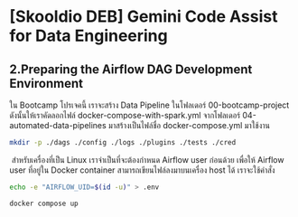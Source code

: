 # [Skooldio DEB] Gemini Code Assist for Data Engineering


## 2.Preparing the Airflow DAG Development Environment
ใน Bootcamp โปรเจคนี้ เราจะสร้าง Data Pipeline ในโฟลเดอร์ 00-bootcamp-project ดังนั้นให้เราคัดลอกไฟล์ docker-compose-with-spark.yml จากโฟลเดอร์ 04-automated-data-pipelines มาสร้างเป็นไฟล์ชื่อ docker-compose.yml มาใช้งาน


```sh
mkdir -p ./dags ./config ./logs ./plugins ./tests ./cred
```
​
สำหรับเครื่องที่เป็น Linux เราจำเป็นที่จะต้องกำหนด Airflow user ก่อนด้วย เพื่อให้ Airflow user ที่อยู่ใน Docker container สามารถเขียนไฟล์ลงมาบนเครื่อง host ได้ เราจะใช้คำสั่ง

```sh
echo -e "AIRFLOW_UID=$(id -u)" > .env
```

```sh
docker compose up
```
